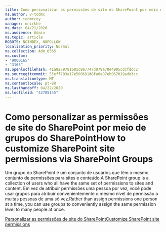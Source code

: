 ```yaml
---
title: Como personalizar as permissões de site do SharePoint por meio de grupos do SharePoint
ms.author: v-todmc
author: todmccoy
manager: mnirkhe
ms.date: 04/21/2020
ms.audience: Admin
ms.topic: article
ROBOTS: NOINDEX, NOFOLLOW
localization_priority: Normal
ms.collection: Adm_O365
ms.custom:
- "9000165"
- "3165"
ms.openlocfilehash: 41a9279781601c8e7747d079a70e4905cdcfdcc2
ms.sourcegitcommit: 55eff703a17e500681d8fa6a87eb067019ade3cc
ms.translationtype: MT
ms.contentlocale: pt-BR
ms.lasthandoff: 04/22/2020
ms.locfileid: "43705145"
---
```

# <a name="how-to-customize-sharepoint-site-permissions-via-sharepoint-groups"></a><span data-ttu-id="ad1e8-102">Como personalizar as permissões de site do SharePoint por meio de grupos do SharePoint</span><span class="sxs-lookup"><span data-stu-id="ad1e8-102">How to customize SharePoint site permissions via SharePoint Groups</span></span> 

<span data-ttu-id="ad1e8-103">Um grupo do SharePoint é um conjunto de usuários que têm o mesmo conjunto de permissões para sites e conteúdo.</span><span class="sxs-lookup"><span data-stu-id="ad1e8-103">A SharePoint group is a collection of users who all have the same set of permissions to sites and content.</span></span> <span data-ttu-id="ad1e8-104">Em vez de atribuir permissões uma pessoa por vez, você pode usar grupos para atribuir convenientemente o mesmo nível de permissão a muitas pessoas de uma só vez.</span><span class="sxs-lookup"><span data-stu-id="ad1e8-104">Rather than assign permissions one person at a time, you can use groups to conveniently assign the same permission level to many people at once.</span></span>

[<span data-ttu-id="ad1e8-105">Personalizar as permissões de site do SharePoint</span><span class="sxs-lookup"><span data-stu-id="ad1e8-105">Customize SharePoint site permissions</span></span>](https://docs.microsoft.com/sharepoint/customize-sharepoint-site-permissions)